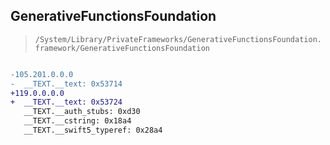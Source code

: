 ## GenerativeFunctionsFoundation

> `/System/Library/PrivateFrameworks/GenerativeFunctionsFoundation.framework/GenerativeFunctionsFoundation`

```diff

-105.201.0.0.0
-  __TEXT.__text: 0x53714
+119.0.0.0.0
+  __TEXT.__text: 0x53724
   __TEXT.__auth_stubs: 0xd30
   __TEXT.__cstring: 0x18a4
   __TEXT.__swift5_typeref: 0x28a4

```
